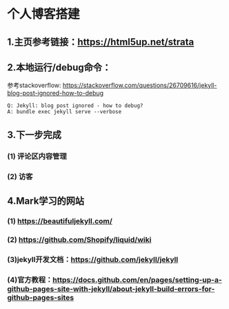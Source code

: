 # 个人博客搭建

## 1.主页参考链接：https://html5up.net/strata
## 2.本地运行/debug命令：
参考stackoverflow: https://stackoverflow.com/questions/26709616/jekyll-blog-post-ignored-how-to-debug
```
Q: Jekyll: blog post ignored - how to debug? 
A: bundle exec jekyll serve --verbose
``` 
## 3.下一步完成
### (1) 评论区内容管理
### (2) 访客

## 4.Mark学习的网站
### (1) https://beautifuljekyll.com/
### (2) https://github.com/Shopify/liquid/wiki
### (3)jekyll开发文档：https://github.com/jekyll/jekyll
### (4)官方教程：https://docs.github.com/en/pages/setting-up-a-github-pages-site-with-jekyll/about-jekyll-build-errors-for-github-pages-sites